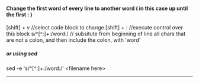 
#### Change the first word of every line to another word ( in this case up until the first : ) 


[shift] + v    //select code block to change
[shift] + :    //execute control over this block
s/^[^:]\+:/word:/   // subsitute from beginning of line all chars that are not a colon, and then include the colon, with 'word'

##### or using sed


sed -e 's/^[^:]\+:/word:/'   \<filename here\>
  
  
  _____
